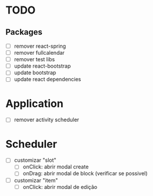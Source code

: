 # TODO

## Packages

- [ ] remover react-spring
- [ ] remover fullcalendar
- [ ] remover test libs
- [ ] update react-bootstrap
- [ ] update bootstrap
- [ ] update react dependencies

# Application

- [ ] remover activity scheduler

# Scheduler

- [ ] customizar "slot"
  - [ ] onClick: abrir modal create
  - [ ] onDrag: abrir modal de block (verificar se possivel)
- [ ] customizar "item"
  - [ ] onClick: abrir modal de edição
